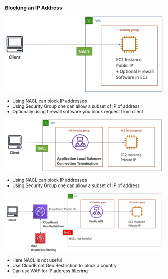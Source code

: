 ### Blocking an IP Address

<img src="../../images/solutions/blocking-ip-address/blocking-ip-addr-simple-arch.png" alt="Blocking an IP address in simple arch">

* Using NACL can block IP addresses
* Using Security Group one can allow a subset of IP of address
* Optionally using firewall software you block request from client

<img src="../../images/solutions/blocking-ip-address/blocking-ip-addr-in-alb-arch.png" alt="Blocking an IP address - with an ALB">

* Using NACL can block IP addresses
* Using Security Group one can allow a subset of IP of address

<img src="../../images/solutions/blocking-ip-address/blocking-ip-addr-in-alb-cloud-front.png" alt="Blocking an IP address - ALB, CloudFront WAF">

* Here NACL is not useful
* Use CloudFront Geo Restriction to block a country
* Can use WAF for IP address filtering